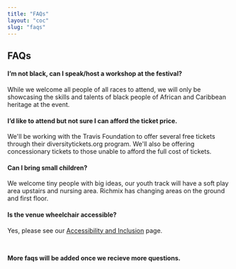 ```yaml
---
title: "FAQs"
layout: "coc"
slug: "faqs"
---
```


## FAQs

#### I’m not black, can I speak/host a workshop at the festival?
While we welcome all people of all races to attend, we will only be showcasing the skills and talents of black people of African and Caribbean heritage at the event.

#### I’d like to attend but not sure I can afford the ticket price.
We'll be working with the Travis Foundation to offer several free tickets through their diversitytickets.org program. We'll also be offering concessionary tickets to those unable to afford the full cost of tickets. 

#### Can I bring small children? 
We welcome tiny people with big ideas, our youth track will have a soft play area upstairs and nursing area. Richmix has changing areas on the ground and first floor. 

#### Is the venue wheelchair accessible? 
Yes, please see our <a href="/accessibility">Accessibility and Inclusion</a> page. 


<br>
<b><p>More faqs will be added once we recieve more questions.</p></b>

